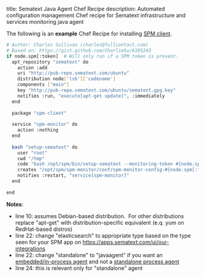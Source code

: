title: Sematext Java Agent Chef Recipe
description: Automated configuration management Chef recipe for Sematext infrastructure and services monitoring java agent

The following is an **example** Chef Recipe for installing [SPM client](spm-client).

``` bash
# Author: Charles Sullivan (charles@fullcontact.com)
# Based on: https://gist.github.com/CharlieSu/6195243
if node.spm[:token]  # Will only run if a SPM token is present.
  apt_repository "sematext" do
    action :add
    uri "http://pub-repo.sematext.com/ubuntu"
    distribution node['lsb']['codename']
    components ["main"]
    key "http://pub-repo.sematext.com/ubuntu/sematext.gpg.key"
    notifies :run, "execute[apt-get update]", :immediately
  end
 
  package "spm-client"
 
  service "spm-monitor" do
    action :nothing
  end
 
  bash "setup-sematext" do
    user "root"
    cwd "/tmp"
    code "bash /opt/spm/bin/setup-sematext --monitoring-token #{node.spm[:token]} --app-type elasticsearch --agent-type standalone"
    creates "/opt/spm/spm-monitor/conf/spm-monitor-config-#{node.spm[:token]}-default.properties"
    notifies :restart, "service[spm-monitor]"
  end
  
end
```

**Notes**:

  - line 10: assumes Debian-based distribution.  For other distributions
    replace "apt-get" with distribution-specific equivalent (e.q. yum
    on RedHat-based distros)
  - line 22: change "elasticsearch" to appropriate type based on the type seen for
    your SPM app on <https://apps.sematext.com/ui/our-integrations>
  - line 22: change "standalone" to "javaagent" if you want an
    [embedded/in-process agent](spm-monitor-javaagent)
    and not a [standalone process agent](spm-monitor-standalone)
  - line 24: this is relevant only for "standalone" agent  
